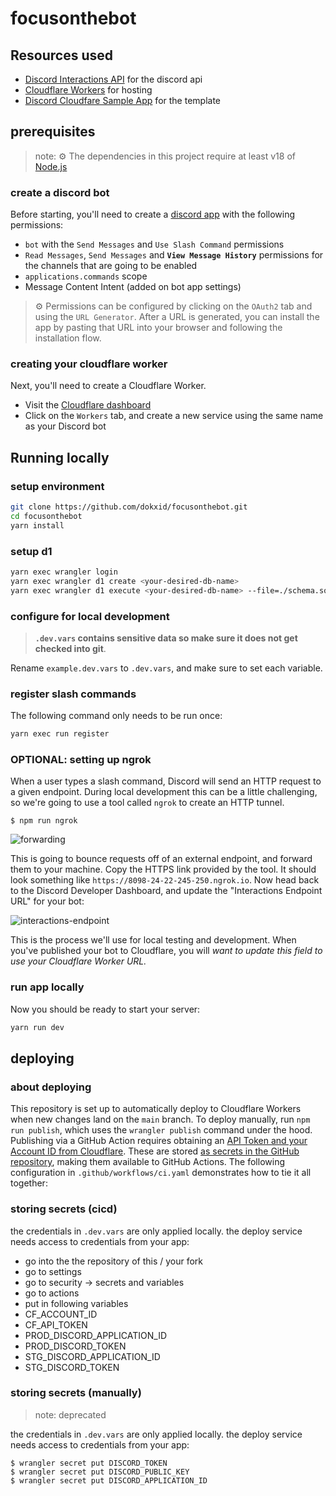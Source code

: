 # focusonthebot



## Resources used

- [Discord Interactions API](https://discord.com/developers/docs/interactions/receiving-and-responding) for the discord api
- [Cloudflare Workers](https://workers.cloudflare.com/) for hosting
- [Discord Cloudfare Sample App](https://github.com/discord/cloudflare-sample-app) for the template

## prerequisites

> note: ⚙️ The dependencies in this project require at least v18 of [Node.js](https://nodejs.org/en/)

### create a discord bot

Before starting, you'll need to create a [discord app](https://discord.com/developers/applications) with the following permissions:

- `bot` with the `Send Messages` and `Use Slash Command` permissions
- `Read Messages`, `Send Messages` and **`View Message History`** permissions for the channels that are going to be enabled
- `applications.commands` scope
- Message Content Intent (added on bot app settings)

> ⚙️ Permissions can be configured by clicking on the `OAuth2` tab and using the `URL Generator`. After a URL is generated, you can install the app by pasting that URL into your browser and following the installation flow.

### creating your cloudflare worker

Next, you'll need to create a Cloudflare Worker.

- Visit the [Cloudflare dashboard](https://dash.cloudflare.com/)
- Click on the `Workers` tab, and create a new service using the same name as your Discord bot

## Running locally

### setup environment

```sh
git clone https://github.com/dokxid/focusonthebot.git
cd focusonthebot
yarn install
```

### setup d1

```sh
yarn exec wrangler login
yarn exec wrangler d1 create <your-desired-db-name>
yarn exec wrangler d1 execute <your-desired-db-name> --file=./schema.sql
```

### configure for local development

> **`.dev.vars` contains sensitive data so make sure it does not get checked into git**.

Rename `example.dev.vars` to `.dev.vars`, and make sure to set each variable.

### register slash commands

The following command only needs to be run once:

```sh
yarn exec run register
```

### OPTIONAL: setting up ngrok

When a user types a slash command, Discord will send an HTTP request to a given endpoint. During local development this can be a little challenging, so we're going to use a tool called `ngrok` to create an HTTP tunnel.

```
$ npm run ngrok
```

![forwarding](https://user-images.githubusercontent.com/534619/157511497-19c8cef7-c349-40ec-a9d3-4bc0147909b0.png)

This is going to bounce requests off of an external endpoint, and forward them to your machine. Copy the HTTPS link provided by the tool. It should look something like `https://8098-24-22-245-250.ngrok.io`. Now head back to the Discord Developer Dashboard, and update the "Interactions Endpoint URL" for your bot:

![interactions-endpoint](https://user-images.githubusercontent.com/534619/157510959-6cf0327a-052a-432c-855b-c662824f15ce.png)

This is the process we'll use for local testing and development. When you've published your bot to Cloudflare, you will _want to update this field to use your Cloudflare Worker URL._

### run app locally

Now you should be ready to start your server:

```sh
yarn run dev
```

## deploying

### about deploying

This repository is set up to automatically deploy to Cloudflare Workers when new changes land on the `main` branch. To deploy manually, run `npm run publish`, which uses the `wrangler publish` command under the hood. Publishing via a GitHub Action requires obtaining an [API Token and your Account ID from Cloudflare](https://developers.cloudflare.com/workers/wrangler/cli-wrangler/authentication/#generate-tokens). These are stored [as secrets in the GitHub repository](https://docs.github.com/en/actions/security-guides/encrypted-secrets#creating-encrypted-secrets-for-a-repository), making them available to GitHub Actions. The following configuration in `.github/workflows/ci.yaml` demonstrates how to tie it all together:

### storing secrets (cicd)

the credentials in `.dev.vars` are only applied locally. the deploy service needs access to credentials from your app:

- go into the the repository of this / your fork
- go to settings
- go to security -> secrets and variables
- go to actions
- put in following variables
 - CF_ACCOUNT_ID
 - CF_API_TOKEN
 - PROD_DISCORD_APPLICATION_ID
 - PROD_DISCORD_TOKEN
 - STG_DISCORD_APPLICATION_ID
 - STG_DISCORD_TOKEN

### storing secrets (manually)

> note: deprecated

the credentials in `.dev.vars` are only applied locally. the deploy service needs access to credentials from your app:

```
$ wrangler secret put DISCORD_TOKEN
$ wrangler secret put DISCORD_PUBLIC_KEY
$ wrangler secret put DISCORD_APPLICATION_ID
```
